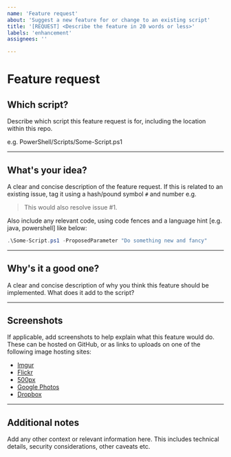 ```yaml
---
name: 'Feature request'
about: 'Suggest a new feature for or change to an existing script'
title: '[REQUEST] <Describe the feature in 20 words or less>'
labels: 'enhancement'
assignees: ''

---
```


# Feature request

<!-- Leave the ## Headings and --- dividers in place; replace each paragraph with requested info. There are 5 sections -->
## Which script?

<!-- 1 Replace below here 1 -->
Describe which script this feature request is for, including the location within this repo.

e.g. PowerShell/Scripts/Some-Script.ps1
<!-- 1 Replace above here 1 -->

---

## What's your idea?

<!-- 2 Replace below here 2 -->
A clear and concise description of the feature request. If this is related to an existing issue, tag it using a hash/pound symbol `#` and number e.g.

> This would also resolve issue #1.

Also include any relevant code, using code fences and a language hint \[e.g. java, powershell] like below:

```powershell
.\Some-Script.ps1 -ProposedParameter "Do something new and fancy"
```
<!-- 2 Replace above here 2 -->

---

## Why's it a good one?

<!-- 3 Replace below here 3 -->
A clear and concise description of why you think this feature should be implemented. What does it add to the script?
<!-- 3 Replace above here 3 -->

---

## Screenshots

<!-- 4 Replace below here 4 -->
If applicable, add screenshots to help explain what this feature would do. These can be hosted on GitHub, or as links to uploads on one of the following image hosting sites:

- [Imgur](https://imgur.com/upload)
- [Flickr](https://flickr.com)
- [500px](https://500px.com)
- [Google Photos](https://photos.google.com/login)
- [Dropbox](https://www.dropbox.com)
<!-- 4 Replace above here 4 -->

---

## Additional notes

<!-- 5 Replace below here 5 -->
Add any other context or relevant information here. This includes technical details, security considerations, other caveats etc.
<!-- 5 Replace above here 5 -->
